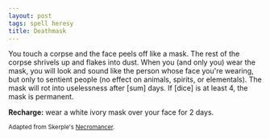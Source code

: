 ```yaml
---
layout: post
tags: spell heresy
title: Deathmask
---
```

You touch a corpse and the face peels off like a mask. The rest of the corpse shrivels up and flakes into dust. When you (and only you) wear the mask, you will look and sound like the person whose face you're wearing, but only to sentient people (no effect on animals, spirits, or elementals). The mask will rot into uselessness after [sum] days. If [dice] is at least 4, the mask is permanent.

<b>Recharge:</b> wear a white ivory mask over your face for 2 days.

<small>Adapted from Skerple's [Necromancer](https://coinsandscrolls.blogspot.com/2017/11/osr-necromancers.html).</small>
